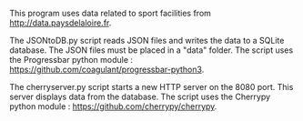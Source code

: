This program uses data related to sport facilities from http://data.paysdelaloire.fr.

The JSONtoDB.py script reads JSON files and writes the data to a SQLite database. The JSON files must be placed in a "data" folder. The script uses the Progressbar python module : https://github.com/coagulant/progressbar-python3.

The cherryserver.py script starts a new HTTP server on the 8080 port. This server displays data from the database. The script uses the Cherrypy python module : https://github.com/cherrypy/cherrypy.
